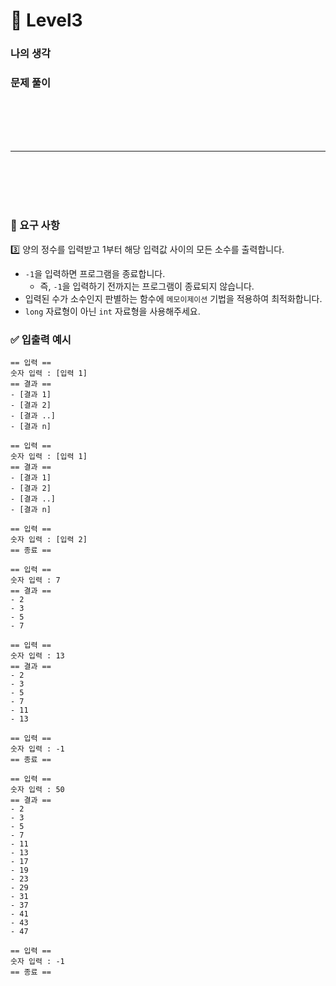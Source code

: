# 🚀 Level3

### 나의 생각

### 문제 풀이


<br/>
<br/>
<br/>
<br/>

---

<br/>
<br/>
<br/>
<br/>

### 🎯 요구 사항

3️⃣ 양의 정수를 입력받고 1부터 해당 입력값 사이의 모든 소수를 출력합니다.

- `-1`을 입력하면 프로그램을 종료합니다.
    - 즉, `-1`을 입력하기 전까지는 프로그램이 종료되지 않습니다.
- 입력된 수가 소수인지 판별하는 함수에 `메모이제이션` 기법을 적용하여 최적화합니다.
- `long` 자료형이 아닌 `int` 자료형을 사용해주세요.

### ✅ 입출력 예시

```text
== 입력 ==
숫자 입력 : [입력 1]
== 결과 ==
- [결과 1]
- [결과 2]
- [결과 ..]
- [결과 n]

== 입력 ==
숫자 입력 : [입력 1]
== 결과 ==
- [결과 1]
- [결과 2]
- [결과 ..]
- [결과 n]

== 입력 ==
숫자 입력 : [입력 2]
== 종료 ==
```


```text
== 입력 ==
숫자 입력 : 7
== 결과 ==
- 2
- 3
- 5
- 7

== 입력 ==
숫자 입력 : 13
== 결과 ==
- 2
- 3
- 5
- 7
- 11
- 13

== 입력 ==
숫자 입력 : -1
== 종료 ==
```

```text
== 입력 ==
숫자 입력 : 50
== 결과 ==
- 2
- 3
- 5
- 7
- 11
- 13
- 17
- 19
- 23
- 29
- 31
- 37
- 41
- 43
- 47

== 입력 ==
숫자 입력 : -1
== 종료 ==
```